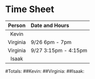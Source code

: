 # Time Sheet

| Person            | Date and Hours                                                                                                    |
|:-----------------:|:------------------------------------------------------------------------------------------------------------------|
| Kevin             |                                                                                                                   |
| Virginia          |  9/26 6pm - 7pm                                                                                                   |
| Virginia          |  9/27 3:15pm - 4:15pm                                                                                             |
| Isaak             |                                                                                                                   |


#Totals:
##Kevin:
##Virginia:
##Isaak:
